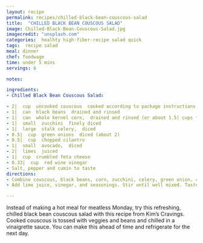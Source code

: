```yaml
---
layout: recipe
permalink: recipes/chilled-black-bean-couscous-salad
title:  "CHILLED BLACK BEAN COUSCOUS SALAD"
image: Chilled-Black-Bean-Couscous-Salad.jpg
imagecredit: "unsplash.com"
categories:  healhty high-fiber-recipe salad quick
tags:  recipe salad
meal: dinner
chef: foodwage
time: under 5 mins
servings: 6

notes:

ingredients:
- Chilled Black Bean Couscous Salad:

- 2|  cup  uncooked couscous  cooked according to package instructions and cooled
- 1|  can  black beans  drained and rinsed
- 1|  can  whole kernel corn,  drained and rinsed (or about 1.5| cups fresh or frozen corn)
- 1|  small  zucchini  finely diced
- 1|  large  stalk celery,  diced
- 0.5|  cup  green onions  diced (about 2)
- 0.5|  cup  chopped cilantro
- 1|  small  avocado,  diced
- 2|  limes  juiced
- 1|  cup  crumbled feta cheese
- 0.33|  cup  red wine vinegar
- Salt, pepper and cumin to taste
directions:
- Combine couscous, black beans, corn, zucchini, celery, green onion, cilantro and feta in a large bowl and toss until evenly mixed.
- Add lime juice, vinegar, and seasonings. Stir until well mixed. Taste and adjust seasonings as needed. Chill for about an hour before serving.

---
```

  
Instead of making a hot meal for meatless Monday, try this refreshing, chilled black bean couscous salad with this recipe from Kim’s Cravings. Cooked couscous is tossed with veggies and beans and chilled in a vinaigrette sauce. You can make this ahead of time and refrigerate for the next day.